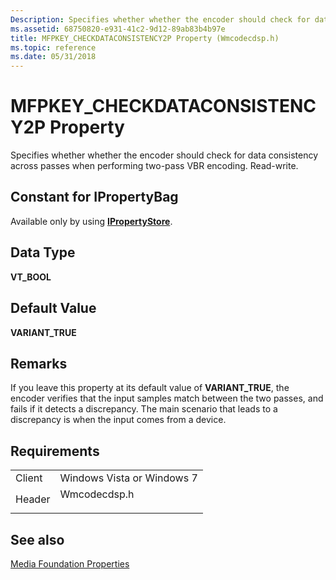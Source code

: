 ```yaml
---
Description: Specifies whether whether the encoder should check for data consistency across passes when performing two-pass VBR encoding. Read-write.
ms.assetid: 68750820-e931-41c2-9d12-89ab83b4b97e
title: MFPKEY_CHECKDATACONSISTENCY2P Property (Wmcodecdsp.h)
ms.topic: reference
ms.date: 05/31/2018
---
```


# MFPKEY\_CHECKDATACONSISTENCY2P Property

Specifies whether whether the encoder should check for data consistency across passes when performing two-pass VBR encoding. Read-write.

## Constant for IPropertyBag

Available only by using [**IPropertyStore**](/windows/win32/api/propsys/nn-propsys-ipropertystore).

## Data Type

**VT\_BOOL**

## Default Value

**VARIANT\_TRUE**

## Remarks

If you leave this property at its default value of **VARIANT\_TRUE**, the encoder verifies that the input samples match between the two passes, and fails if it detects a discrepancy. The main scenario that leads to a discrepancy is when the input comes from a device.

## Requirements



|                   |                                                                                         |
|-------------------|-----------------------------------------------------------------------------------------|
| Client<br/> | Windows Vista or Windows 7<br/>                                                   |
| Header<br/> | <dl> <dt>Wmcodecdsp.h</dt> </dl> |



## See also

<dl> <dt>

[Media Foundation Properties](media-foundation-properties.md)
</dt> </dl>

 

 